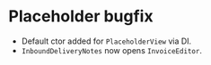 # Placeholder bugfix
- Default ctor added for `PlaceholderView` via DI.
- `InboundDeliveryNotes` now opens `InvoiceEditor`.
